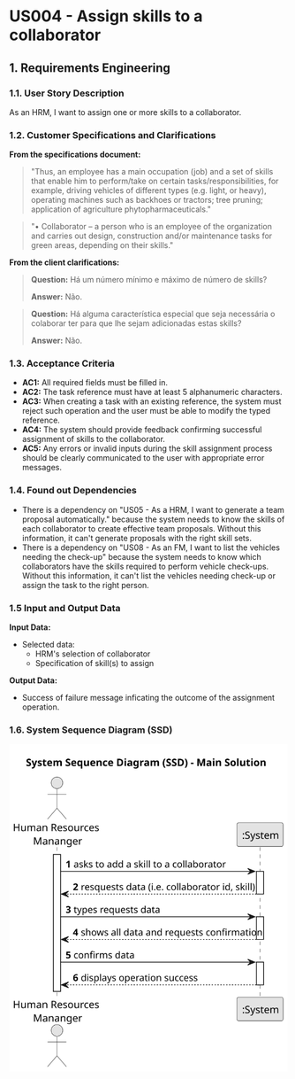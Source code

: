 # US004 - Assign skills to a collaborator

## 1. Requirements Engineering

### 1.1. User Story Description

As an HRM, I want to assign one or more skills to a collaborator.

### 1.2. Customer Specifications and Clarifications

**From the specifications document:**

>	"Thus, an employee has a main occupation (job) and
a set of skills that enable him to perform/take on certain tasks/responsibilities, for example, driving vehicles of different types (e.g. light, or heavy), operating machines such
as backhoes or tractors; tree pruning; application of agriculture phytopharmaceuticals."

>	"• Collaborator – a person who is an employee of the organization and carries out
design, construction and/or maintenance tasks for green areas, depending on their
skills."

**From the client clarifications:**

> **Question:** Há um número mínimo e máximo de número de skills?
>
> **Answer:** Não.

> **Question:** Há alguma característica especial que seja necessária o colaborar ter para que lhe sejam adicionadas estas skills?
>
> **Answer:** Não.

### 1.3. Acceptance Criteria

* **AC1:** All required fields must be filled in.
* **AC2:** The task reference must have at least 5 alphanumeric characters.
* **AC3:** When creating a task with an existing reference, the system must reject such operation and the user must be able to modify the typed reference.
* **AC4:** The system should provide feedback confirming successful assignment of skills to the collaborator.
* **AC5:** Any errors or invalid inputs during the skill assignment process should be clearly communicated to the user with appropriate error messages.

### 1.4. Found out Dependencies

* There is a dependency on "US05 - As a HRM, I want to generate a team proposal automatically." because the system needs to know the skills of each collaborator to create effective team proposals. Without this information, it can't generate proposals with the right skill sets.
* There is a dependency on "US08 - As an FM, I want to list the vehicles needing the check-up" because the system needs to know which collaborators have the skills required to perform vehicle check-ups. Without this information, it can't list the vehicles needing check-up or assign the task to the right person.

### 1.5 Input and Output Data

**Input Data:**

* Selected data:
  * HRM's selection of collaborator
  * Specification of skill(s) to assign

**Output Data:**

* Success of failure message inficating the outcome of the assignment operation.

### 1.6. System Sequence Diagram (SSD)

![System Sequence Diagram - Alternative One](svg/us004-system-sequence-diagram-alternative-one.svg)